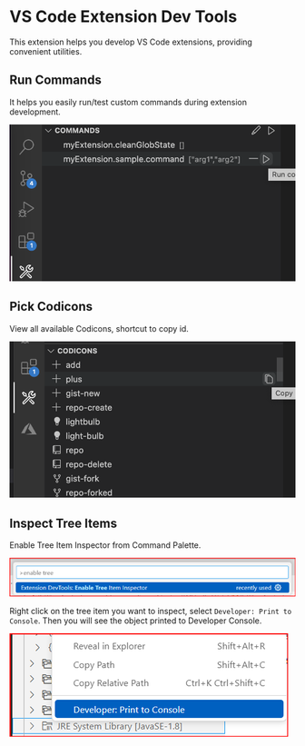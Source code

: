 # VS Code Extension Dev Tools

This extension helps you develop VS Code extensions, providing convenient utilities.

## Run Commands
It helps you easily run/test custom commands during extension development.

![commands](./images/commands.png)

## Pick Codicons
View all available Codicons, shortcut to copy id.

![codicons](./images/codicons.png)

## Inspect Tree Items
Enable Tree Item Inspector from Command Palette.

![Enable Inspector](images/enable-tree-item-inspector.png)

Right click on the tree item you want to inspect, select `Developer: Print to Console`. Then you will see the object printed to Developer Console.

![Inspect Tree Item](images/inspect-tree-item.png)

